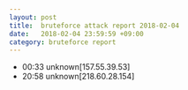 ```yaml
---
layout: post
title:  bruteforce attack report 2018-02-04
date:   2018-02-04 23:59:59 +09:00
category: bruteforce report
---
```


* 00:33 unknown[157.55.39.53]
* 20:58 unknown[218.60.28.154]
